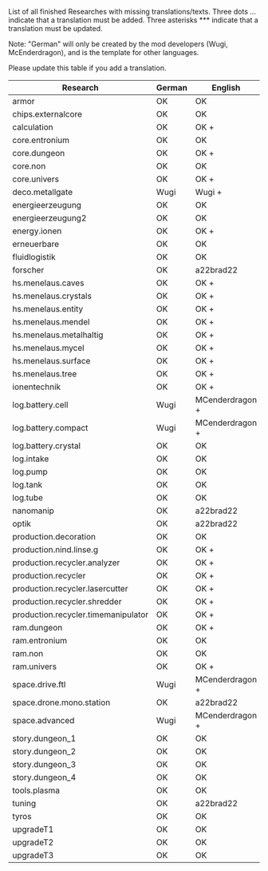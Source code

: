 List of all finished Researches with missing translations/texts. Three dots ... indicate that a translation must be added. Three asterisks *** indicate that a translation must be updated.

Note: "German" will only be created by the mod developers (Wugi, McEnderdragon), and is the template for other languages.

Please update this table if you add a translation.

| Research                            | German | English         | Portugese | French | Chinese      | Japanese  |  Russian  |
| ----------------------------------- | ------ | --------------- | --------- | ------ | ------------ | --------- | --------- |
| armor                               | OK     | OK              | a22brad22 | ...    | ...          | OK        |     OK    |
| chips.externalcore                  | OK     | OK              | a22brad22 | ...    | ...          | OK        |     OK    |
| calculation                         | OK     | OK +            | a22brad22 | ...    | gloomybanana | OK        |     OK    |
| core.entronium                      | OK     | OK              | a22brad22 | ...    | OK           | ...       |     OK    |
| core.dungeon                        | OK     | OK +            | a22brad22 | ...    | gloomybanana | OK        |     OK    |
| core.non                            | OK     | OK              | a22brad22 | ...    | OK           | ...       |     OK    |
| core.univers                        | OK     | OK +            | a22brad22 | ...    | gloomybanana | OK        |     OK    |
| deco.metallgate                     | Wugi   | Wugi +          | a22brad22 | ...    | gloomybanana | ...       |     OK    |
| energieerzeugung                    | OK     | OK              | ***       | ...    | ***          | ***       |     OK    |
| energieerzeugung2                   | OK     | OK              | ***       | ...    | ***          | ***       |     OK    |
| energy.ionen                        | OK     | OK +            | a22brad22 | ...    | ***          | OK        |     OK    |
| erneuerbare                         | OK     | OK              | ***       | ...    | ***          | ***       |     OK    |
| fluidlogistik                       | OK     | OK              | a22brad22 | ...    | ...          | OK        |     OK    |
| forscher                            | OK     | a22brad22       | a22brad22 | OK     | OK           | ***       |     OK    |
| hs.menelaus.caves                   | OK     | OK +            | a22brad22 | ...    | gloomybanana | OK        |     OK    |
| hs.menelaus.crystals                | OK     | OK +            | a22brad22 | ...    | gloomybanana | OK        |     OK    |
| hs.menelaus.entity                  | OK     | OK +            | a22brad22 | ...    | gloomybanana | OK        |     OK    |
| hs.menelaus.mendel                  | OK     | OK +            | a22brad22 | ...    | gloomybanana | OK        |     OK    |
| hs.menelaus.metalhaltig             | OK     | OK +            | a22brad22 | ...    | gloomybanana | OK        |     OK    |
| hs.menelaus.mycel                   | OK     | OK +            | a22brad22 | ...    | gloomybanana | OK        |     OK    |
| hs.menelaus.surface                 | OK     | OK +            | a22brad22 | ...    | gloomybanana | OK        |     OK    |
| hs.menelaus.tree                    | OK     | OK +            | a22brad22 | ...    | gloomybanana | OK        |     OK    |
| ionentechnik                        | OK     | OK +            | a22brad22 | ...    | ...          | OK        |     OK    |
| log.battery.cell                    | Wugi   | MCenderdragon + | a22brad22 | ...    | gloomybanana | OK        |     OK    |
| log.battery.compact                 | Wugi   | MCenderdragon + | a22brad22 | ...    | gloomybanana | OK        |     OK    |
| log.battery.crystal                 | OK     | OK              | a22brad22 | ...    | OK           | ...       |     OK    |
| log.intake                          | OK     | OK              | a22brad22 | ...    | ...          | OK        |     OK    |
| log.pump                            | OK     | OK              | ...       | ...    | ...          | OK        |     OK    |
| log.tank                            | OK     | OK              | ...       | ...    | ...          | OK        |     OK    |
| log.tube                            | OK     | OK              | ...       | ...    | ...          | OK        |     OK    |
| nanomanip                           | OK     | a22brad22       | a22brad22 | ...    | gloomybanana | OK        |     OK    |
| optik                               | OK     | a22brad22       | ...       | ...    | ***          | ***       |     OK    |
| production.decoration               | OK     | OK              | ...       | ...    | ***          | ***       |     OK    |
| production.nind.linse.g             | OK     | OK +            | a22brad22 | ...    | gloomybanana | ...       |     OK    |
| production.recycler.analyzer        | OK     | OK +            | ***       | ...    | gloomybanana | OK        |     OK    |
| production.recycler                 | OK     | OK +            | ***       | ...    | gloomybanana | OK        |     OK    |
| production.recycler.lasercutter     | OK     | OK +            | ***       | ...    | gloomybanana | OK        |     OK    |
| production.recycler.shredder        | OK     | OK +            | ***       | ...    | gloomybanana | OK        |     OK    |
| production.recycler.timemanipulator | OK     | OK +            | a22brad22 | ...    | gloomybanana | OK        |     OK    |
| ram.dungeon                         | OK     | OK +            | a22brad22 | ...    | gloomybanana | OK        |     OK    |
| ram.entronium                       | OK     | OK              | ...       | ...    | OK           | ...       |     OK    |
| ram.non                             | OK     | OK              | ...       | ...    | OK           | ...       |     OK    |
| ram.univers                         | OK     | OK +            | a22brad22 | ...    | gloomybanana | OK        |     OK    |
| space.drive.ftl                     | Wugi   | MCenderdragon + | a22brad22 | ...    | gloomybanana | OK        |     OK    |
| space.drone.mono.station            | OK     | a22brad22       | ***       | ***    | ***          | ***       |     OK    |
| space.advanced                      | Wugi   | MCenderdragon + | a22brad22 | ...    | gloomybanana | OK        |     OK    |
| story.dungeon_1                     | OK     | OK              | ...       | ...    | OK           | OK        |     OK    |
| story.dungeon_2                     | OK     | OK              | ...       | ...    | OK           | OK        |     OK    |
| story.dungeon_3                     | OK     | OK              | ...       | ...    | OK           | OK        |     OK    |
| story.dungeon_4                     | OK     | OK              | ...       | ...    | OK           | ...       |     OK    |
| tools.plasma                        | OK     | OK              | ***       | OK     | ***          | OK        |     OK    |
| tuning                              | OK     | a22brad22       | ***       | ***    | ***          | ***       |     OK    |
| tyros                               | OK     | OK              | ...       | ...    | OK           | ***       |     OK    |
| upgradeT1                           | OK     | OK              | ***       | OK     | OK           | ...       |     OK    |
| upgradeT2                           | OK     | OK              | OK        | OK     | OK           | ...       |     OK    |
| upgradeT3                           | OK     | OK              | ***       | OK     | ***          | ...       |     OK    |
